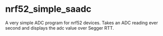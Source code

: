 # nrf52_simple_saadc

A very simple ADC program for nrf52 devices. Takes an ADC reading ever second and displays the adc value over Segger RTT.
